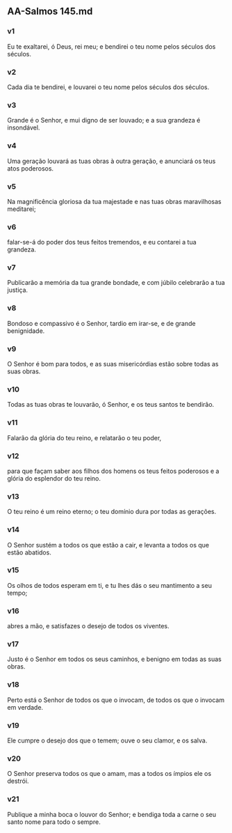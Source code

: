 ## AA-Salmos 145.md
### v1
 Eu te exaltarei, ó Deus, rei meu; e bendirei o teu nome pelos séculos dos séculos.
### v2
 Cada dia te bendirei, e louvarei o teu nome pelos séculos dos séculos.
### v3
 Grande é o Senhor, e mui digno de ser louvado; e a sua grandeza é insondável.
### v4
 Uma geração louvará as tuas obras à outra geração, e anunciará os teus atos poderosos.
### v5
 Na magnificência gloriosa da tua majestade e nas tuas obras maravilhosas meditarei;
### v6
 falar-se-á do poder dos teus feitos tremendos, e eu contarei a tua grandeza.
### v7
 Publicarão a memória da tua grande bondade, e com júbilo celebrarão a tua justiça.
### v8
 Bondoso e compassivo é o Senhor, tardio em irar-se, e de grande benignidade.
### v9
 O Senhor é bom para todos, e as suas misericórdias estão sobre todas as suas obras.
### v10
 Todas as tuas obras te louvarão, ó Senhor, e os teus santos te bendirão.
### v11
 Falarão da glória do teu reino, e relatarão o teu poder,
### v12
 para que façam saber aos filhos dos homens os teus feitos poderosos e a glória do esplendor do teu reino.
### v13
 O teu reino é um reino eterno; o teu domínio dura por todas as gerações.
### v14
 O Senhor sustém a todos os que estão a cair, e levanta a todos os que estão abatidos.
### v15
 Os olhos de todos esperam em ti, e tu lhes dás o seu mantimento a seu tempo;
### v16
 abres a mão, e satisfazes o desejo de todos os viventes.
### v17
 Justo é o Senhor em todos os seus caminhos, e benigno em todas as suas obras.
### v18
 Perto está o Senhor de todos os que o invocam, de todos os que o invocam em verdade.
### v19
 Ele cumpre o desejo dos que o temem; ouve o seu clamor, e os salva.
### v20
 O Senhor preserva todos os que o amam, mas a todos os ímpios ele os destrói.
### v21
 Publique a minha boca o louvor do Senhor; e bendiga toda a carne o seu santo nome para todo o sempre.
